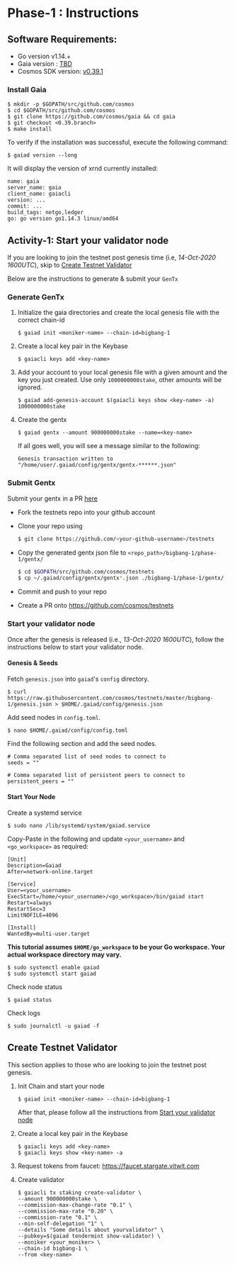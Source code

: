 # Phase-1 : Instructions

## Software Requirements:
- Go version v1.14.+
- Gaia version : [TBD]()
- Cosmos SDK version: [v0.39.1](https://github.com/cosmos/cosmos-sdk/releases/tag/v0.39.1)


### Install Gaia
```
$ mkdir -p $GOPATH/src/github.com/cosmos
$ cd $GOPATH/src/github.com/cosmos
$ git clone https://github.com/cosmos/gaia && cd gaia
$ git checkout <0.39.branch>
$ make install
```

To verify if the installation was successful, execute the following command:
```
$ gaiad version --long
```
It will display the version of xrnd currently installed:
```
name: gaia
server_name: gaia
client_name: gaiacli
version: ...
commit: ...
build_tags: netgo,ledger
go: go version go1.14.3 linux/amd64
```

## Activity-1: Start your validator node
If you are looking to join the testnet post genesis time (i.e, _14-Oct-2020 1600UTC_), skip to [Create Testnet Validator](#create-testnet-validator)

Below are the instructions to generate & submit your `GenTx`
### Generate GenTx
1. Initialize the gaia directories and create the local genesis file with the correct
   chain-id

   ```shell
   $ gaiad init <moniker-name> --chain-id=bigbang-1
   ```

2. Create a local key pair in the Keybase

   ```shell
   $ gaiacli keys add <key-name>
   ```

3. Add your account to your local genesis file with a given amount and the key you
   just created. Use only `1000000000stake`, other amounts will be ignored.

   ```shell
   $ gaiad add-genesis-account $(gaiacli keys show <key-name> -a) 1000000000stake
   ```

4. Create the gentx

   ```shell
   $ gaiad gentx --amount 900000000stake --name=<key-name>
   ```

   If all goes well, you will see a message similar to the following:
    ```shell
    Genesis transaction written to "/home/user/.gaiad/config/gentx/gentx-******.json"
    ```

### Submit Gentx
Submit your gentx in a PR [here](https://github.com/cosmos/testnets)

- Fork the testnets repo into your github account 

- Clone your repo using

    ```sh
    $ git clone https://github.com/<your-github-username>/testnets
    ```

- Copy the generated gentx json file to `<repo_path>/bigbang-1/phase-1/gentx/`

    ```sh
    $ cd $GOPATH/src/github.com/cosmos/testnets
    $ cp ~/.gaiad/config/gentx/gentx*.json ./bigbang-1/phase-1/gentx/
    ```

- Commit and push to your repo
- Create a PR onto https://github.com/cosmos/testnets


### Start your validator node
Once after the genesis is released (i.e., _13-Oct-2020 1600UTC_), follow the instructions below to start your validator node.

#### Genesis & Seeds
Fetch `genesis.json` into `gaiad`'s `config` directory.
```
$ curl https://raw.githubusercontent.com/cosmos/testnets/master/bigbang-1/genesis.json > $HOME/.gaiad/config/genesis.json
```

Add seed nodes in `config.toml`.
```
$ nano $HOME/.gaiad/config/config.toml
```
Find the following section and add the seed nodes.
```
# Comma separated list of seed nodes to connect to
seeds = ""
```
```
# Comma separated list of persistent peers to connect to
persistent_peers = ""
```

#### Start Your Node

Create a systemd service

```shell
$ sudo nano /lib/systemd/system/gaiad.service
```

Copy-Paste in the following and update `<your_username>` and `<go_workspace>` as required:

```
[Unit]
Description=Gaiad
After=network-online.target

[Service]
User=<your_username>
ExecStart=/home/<your_username>/<go_workspace>/bin/gaiad start
Restart=always
RestartSec=3
LimitNOFILE=4096

[Install]
WantedBy=multi-user.target
```

**This tutorial assumes `$HOME/go_workspace` to be your Go workspace. Your actual workspace directory may vary.**

```
$ sudo systemctl enable gaiad
$ sudo systemctl start gaiad
```
Check node status
```
$ gaiad status
```
Check logs
```
$ sudo journalctl -u gaiad -f
```

## Create Testnet Validator
This section applies to those who are looking to join the testnet post genesis.

1. Init Chain and start your node
   ```shell
   $ gaiad init <moniker-name> --chain-id=bigbang-1
   ```

   After that, please follow all the instructions from [Start your validator node](#start-your-validator-node)


2. Create a local key pair in the Keybase

   ```shell
   $ gaiacli keys add <key-name>
   $ gaiacli keys show <key-name> -a
   ```

3. Request tokens from faucet: https://faucet.stargate.vitwit.com

4. Create validator

   ```shell
   $ gaiacli tx staking create-validator \
   --amount 900000000stake \
   --commission-max-change-rate "0.1" \
   --commission-max-rate "0.20" \
   --commission-rate "0.1" \
   --min-self-delegation "1" \
   --details "Some details about yourvalidator" \
   --pubkey=$(gaiad tendermint show-validator) \
   --moniker <your_moniker> \
   --chain-id bigbang-1 \
   --from <key-name> 
   ```
